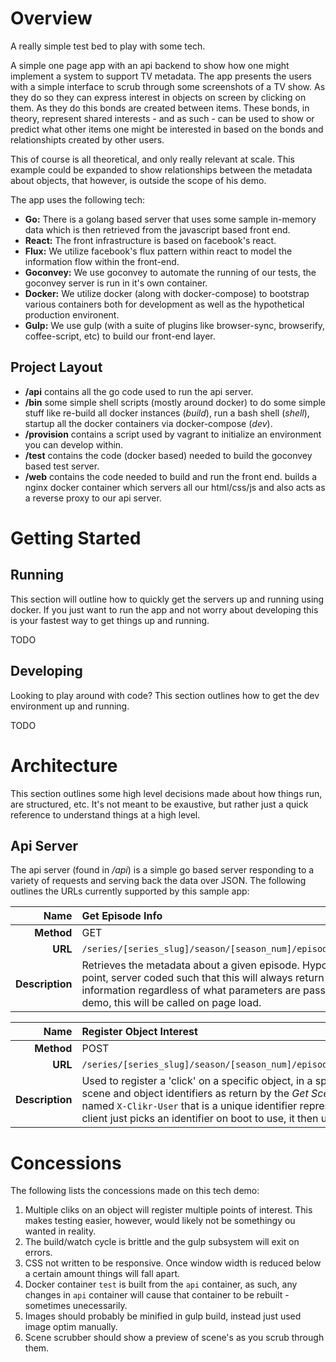 # Overview

A really simple test bed to play with some tech. 

A simple one page app with an api backend to show how one might implement a system to support TV metadata. The app presents the users with a simple interface to scrub through some screenshots of a TV show. As they do so they can express interest in objects on screen by clicking on them. As they do this bonds are created between items. These bonds, in theory, represent shared interests - and as such - can be used to show or predict what other items one might be interested in based on the bonds and relationshipts created by other users.

This of course is all theoretical, and only really relevant at scale. This example could be expanded to show relationships between the metadata about objects, that however, is outside the scope of his demo.

The app uses the following tech:

* **Go:**  There is a golang based server that uses some sample in-memory data which is then retrieved from the javascript based front end. 
* **React:** The front infrastructure is based on facebook's react.
* **Flux:** We utilize facebook's flux pattern within react to model the information flow within the front-end.
* **Goconvey:** We use goconvey to automate the running of our tests, the goconvey server is run in it's own container.
* **Docker:** We utilize docker (along with docker-compose) to bootstrap various containers both for development as well as the hypothetical production environent.
* **Gulp:** We use gulp (with a suite of plugins like browser-sync, browserify, coffee-script, etc) to build our front-end layer.

## Project Layout

* **/api** contains all the go code used to run the api server.
* **/bin** some simple shell scripts (mostly around docker) to do some simple stuff like re-build all docker instances (_build_), run a bash shell (_shell_), startup all the docker containers via docker-compose (_dev_).
* **/provision** contains a script used by vagrant to initialize an environment you can develop within.
* **/test** contains the code (docker based) needed to build the goconvey based test server.
* **/web** contains the code needed to build and run the front end. builds a nginx docker container which servers all our html/css/js and also acts as a reverse proxy to our api server.

# Getting Started

## Running

This section will outline how to quickly get the servers up and running using docker. If you just want to run the app and not worry about developing this is your fastest way to get things up and running.

TODO

## Developing

Looking to play around with code? This section outlines how to get the dev environment up and running. 

TODO

# Architecture

This section outlines some high level decisions made about how things run, are structured, etc. It's not meant to be exaustive, but rather just a quick reference to understand things at a high level.

## Api Server

The api server (found in _/api_) is a simple go based server responding to a variety of requests and serving back the data over JSON. The following outlines the URLs currently supported by this sample app:


| **Name** | Get Episode Info |
|------------:|:-----|
| **Method** | GET |
| **URL** | `/series/[series_slug]/season/[season_num]/episode/[episode_num]` |
| **Description** | Retrieves the metadata about a given episode. Hypothetical at this point, server coded such that this will always return the same information regardless of what parameters are passed in. For this demo, this will be called on page load. |

| **Name** | Register Object Interest |
|------------:|:-----|
| **Method** | POST |
| **URL** | `/series/[series_slug]/season/[season_num]/episode/[episode_num]/scene/[scene_id]/object/[object_id]` |
| **Description** | Used to register a 'click' on a specific object, in a specific scene. The scene_id and object_id must be valid scene and object identifiers as return by the _Get Scene Info_ call. This call must include a Http header named `X-Clikr-User` that is a unique identifier representing the user who made this call. For this demo the client just picks an identifier on boot to use, it then uses this to tie information together between calls.|

# Concessions

The following lists the concessions made on this tech demo:

1. Multiple cliks on an object will register multiple points of interest. This makes testing easier, however, would likely not be somethingy ou wanted in reality. 
1. The build/watch cycle is brittle and the gulp subsystem will exit on errors.
1. CSS not written to be responsive. Once window width is reduced below a certain amount things will fall apart.
1. Docker container `test` is built from the `api` container, as such, any changes in `api` container will cause that container to be rebuilt - sometimes unecessarily.
1. Images should probably be minified in gulp build, instead just used image optim manually.
1. Scene scrubber should show a preview of scene's as you scrub through them. 